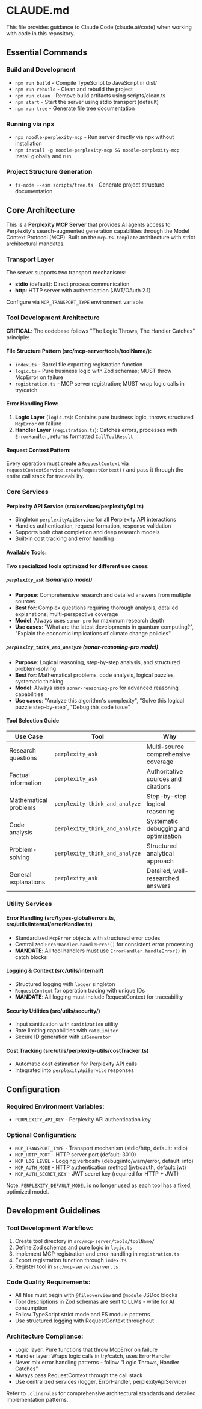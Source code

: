 # CLAUDE.md

This file provides guidance to Claude Code (claude.ai/code) when working with code in this repository.

## Essential Commands

### Build and Development
- `npm run build` - Compile TypeScript to JavaScript in dist/
- `npm run rebuild` - Clean and rebuild the project 
- `npm run clean` - Remove build artifacts using scripts/clean.ts
- `npm start` - Start the server using stdio transport (default)
- `npm run tree` - Generate file tree documentation

### Running via npx
- `npx noodle-perplexity-mcp` - Run server directly via npx without installation
- `npm install -g noodle-perplexity-mcp && noodle-perplexity-mcp` - Install globally and run

### Project Structure Generation
- `ts-node --esm scripts/tree.ts` - Generate project structure documentation

## Core Architecture

This is a **Perplexity MCP Server** that provides AI agents access to Perplexity's search-augmented generation capabilities through the Model Context Protocol (MCP). Built on the `mcp-ts-template` architecture with strict architectural mandates.

### Transport Layer
The server supports two transport mechanisms:
- **stdio** (default): Direct process communication 
- **http**: HTTP server with authentication (JWT/OAuth 2.1)

Configure via `MCP_TRANSPORT_TYPE` environment variable.

### Tool Development Architecture

**CRITICAL**: The codebase follows "The Logic Throws, The Handler Catches" principle:

#### File Structure Pattern (src/mcp-server/tools/toolName/):
- `index.ts` - Barrel file exporting registration function
- `logic.ts` - Pure business logic with Zod schemas; MUST throw McpError on failure
- `registration.ts` - MCP server registration; MUST wrap logic calls in try/catch

#### Error Handling Flow:
1. **Logic Layer** (`logic.ts`): Contains pure business logic, throws structured `McpError` on failure
2. **Handler Layer** (`registration.ts`): Catches errors, processes with `ErrorHandler`, returns formatted `CallToolResult`

#### Request Context Pattern:
Every operation must create a `RequestContext` via `requestContextService.createRequestContext()` and pass it through the entire call stack for traceability.

### Core Services

#### Perplexity API Service (src/services/perplexityApi.ts)
- Singleton `perplexityApiService` for all Perplexity API interactions
- Handles authentication, request formation, response validation
- Supports both chat completion and deep research models
- Built-in cost tracking and error handling

#### Available Tools:

**Two specialized tools optimized for different use cases:**

##### `perplexity_ask` (sonar-pro model)
- **Purpose**: Comprehensive research and detailed answers from multiple sources
- **Best for**: Complex questions requiring thorough analysis, detailed explanations, multi-perspective coverage
- **Model**: Always uses `sonar-pro` for maximum research depth
- **Use cases**: "What are the latest developments in quantum computing?", "Explain the economic implications of climate change policies"

##### `perplexity_think_and_analyze` (sonar-reasoning-pro model)
- **Purpose**: Logical reasoning, step-by-step analysis, and structured problem-solving
- **Best for**: Mathematical problems, code analysis, logical puzzles, systematic thinking
- **Model**: Always uses `sonar-reasoning-pro` for advanced reasoning capabilities
- **Use cases**: "Analyze this algorithm's complexity", "Solve this logical puzzle step-by-step", "Debug this code issue"

#### Tool Selection Guide

| Use Case | Tool | Why |
|----------|------|-----|
| Research questions | `perplexity_ask` | Multi-source comprehensive coverage |
| Factual information | `perplexity_ask` | Authoritative sources and citations |
| Mathematical problems | `perplexity_think_and_analyze` | Step-by-step logical reasoning |
| Code analysis | `perplexity_think_and_analyze` | Systematic debugging and optimization |
| Problem-solving | `perplexity_think_and_analyze` | Structured analytical approach |
| General explanations | `perplexity_ask` | Detailed, well-researched answers |

### Utility Services

#### Error Handling (src/types-global/errors.ts, src/utils/internal/errorHandler.ts)
- Standardized `McpError` objects with structured error codes
- Centralized `ErrorHandler.handleError()` for consistent error processing
- **MANDATE**: All tool handlers must use `ErrorHandler.handleError()` in catch blocks

#### Logging & Context (src/utils/internal/)
- Structured logging with `logger` singleton
- `RequestContext` for operation tracing with unique IDs
- **MANDATE**: All logging must include RequestContext for traceability

#### Security Utilities (src/utils/security/)
- Input sanitization with `sanitization` utility
- Rate limiting capabilities with `rateLimiter`
- Secure ID generation with `idGenerator`

#### Cost Tracking (src/utils/perplexity-utils/costTracker.ts)
- Automatic cost estimation for Perplexity API calls
- Integrated into `perplexityApiService` responses

## Configuration

### Required Environment Variables:
- `PERPLEXITY_API_KEY` - Perplexity API authentication key

### Optional Configuration:
- `MCP_TRANSPORT_TYPE` - Transport mechanism (stdio/http, default: stdio)
- `MCP_HTTP_PORT` - HTTP server port (default: 3010)
- `MCP_LOG_LEVEL` - Logging verbosity (debug/info/warn/error, default: info)
- `MCP_AUTH_MODE` - HTTP authentication method (jwt/oauth, default: jwt)
- `MCP_AUTH_SECRET_KEY` - JWT secret key (required for HTTP + JWT)

Note: `PERPLEXITY_DEFAULT_MODEL` is no longer used as each tool has a fixed, optimized model.

## Development Guidelines

### Tool Development Workflow:
1. Create tool directory in `src/mcp-server/tools/toolName/`
2. Define Zod schemas and pure logic in `logic.ts`
3. Implement MCP registration and error handling in `registration.ts`  
4. Export registration function through `index.ts`
5. Register tool in `src/mcp-server/server.ts`

### Code Quality Requirements:
- All files must begin with `@fileoverview` and `@module` JSDoc blocks
- Tool descriptions in Zod schemas are sent to LLMs - write for AI consumption
- Follow TypeScript strict mode and ES module patterns
- Use structured logging with RequestContext throughout

### Architecture Compliance:
- Logic layer: Pure functions that throw McpError on failure
- Handler layer: Wraps logic calls in try/catch, uses ErrorHandler
- Never mix error handling patterns - follow "Logic Throws, Handler Catches"
- Always pass RequestContext through the call stack
- Use centralized services (logger, ErrorHandler, perplexityApiService)

Refer to `.clinerules` for comprehensive architectural standards and detailed implementation patterns.